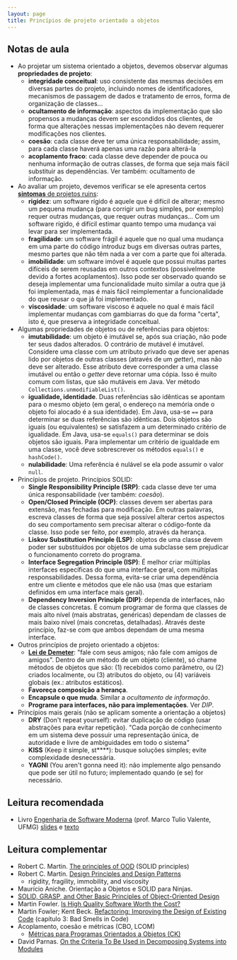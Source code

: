 ```yaml
---
layout: page
title: Princípios de projeto orientado a objetos
---
```


## Notas de aula

- Ao projetar um sistema orientado a objetos, devemos observar algumas **propriedades de projeto**:
  - **integridade conceitual**: uso consistente das mesmas decisões em diversas partes do projeto, incluindo nomes de identificadores, mecanismos de passagem de dados e tratamento de erros, forma de organização de classes...
  - **ocultamento de informação**: aspectos da implementação que são propensos a mudanças devem ser escondidos dos clientes, de forma que alterações nessas implementações não devem requerer modificações nos clientes.
  - **coesão**: cada classe deve ter uma única responsabilidade; assim, para cada classe haverá apenas uma razão para alterá-la
  - **acoplamento fraco**: cada classe deve depender de pouca ou nenhuma informação de outras classes, de forma que seja mais fácil substituir as dependências. Ver também: ocultamento de informação.
- Ao avaliar um projeto, devemos verificar se ele apresenta certos [**sintomas** de projetos ruins](http://www.cvc.uab.es/shared/teach/a21291/temes/object_oriented_design/materials_adicionals/principles_and_patterns.pdf):
  - **rigidez**: um software rígido é aquele que é difícil de alterar; mesmo um pequena mudança (para corrigir um bug simples, por exemplo) requer outras mudanças, que requer outras mudanças... Com um software rígido, é difícil estimar quanto tempo uma mudança vai levar para ser implementada.
  - **fragilidade**: um software frágil é aquele que no qual uma mudança em uma parte do código introduz bugs em diversas outras partes, mesmo partes que não têm nada a ver com a parte que foi alterada.
  - **imobilidade**: um software imóvel é aquele que possui muitas partes difíceis de serem reusadas em outros contextos (possivelmente devido a fortes acoplamentos). Isso pode ser observado quando se deseja implementar uma funcionalidade muito similar a outra que já foi implementada, mas é mais fácil reimplementar a funcionalidade do que reusar o que já foi implementado.
  - **viscosidade**: um software viscoso é aquele no qual é mais fácil implementar mudanças com gambiarras do que da forma "certa", isto é, que preserva a integridade conceitual.
- Algumas propriedades de objetos ou de referências para objetos:
  - **imutabilidade**: um objeto é imutável se, após sua criação, não pode ter seus dados alterados. O contrário de mutável é imutável. Considere uma classe com um atributo privado que deve ser apenas lido por objetos de outras classes (através de um *getter*), mas não deve ser alterado. Esse atributo deve corresponder a uma classe imutável ou então o *getter* deve retornar uma cópia. Isso é muito comum com listas, que são mutáveis em Java. Ver método `Collections.unmodifiableList()`.
  - **igualidade, identidade**. Duas referências são idênticas se apontam para o mesmo objeto (em geral, o endereço na memória onde o objeto foi alocado é a sua identidade). Em Java, usa-se `==` para determinar se duas referências são idênticas. Dois objetos são iguais (ou equivalentes) se satisfazem a um determinado critério de igualidade. Em Java, usa-se `equals()` para determinar se dois objetos são iguais. Para implementar um critério de igualdade em uma classe, você deve sobrescrever os métodos `equals()` e `hashCode()`.
  - **nulabilidade**: Uma referência é nulável se ela pode assumir o valor `null`.
- Princípios de projeto. Princípios SOLID:
  - **Single Responsibility Principle (SRP)**: cada classe deve ter uma única responsabilidade (ver também: *coesão*).
  - **Open/Closed Principle (OCP)**: classes devem ser abertas para extensão, mas fechadas para modificação. Em outras palavras, escreva classes de forma que seja possível alterar certos aspectos do seu comportamento sem precisar alterar o código-fonte da classe. Isso pode ser feito, por exemplo, através da herança.
  - **Liskov Substitution Principle (LSP)**: objetos de uma classe devem poder ser substituídos por objetos de uma subclasse sem prejudicar o funcionamento correto do programa.
  - **Interface Segregation Principle (ISP)**: É melhor criar múltiplas interfaces específicas do que uma interface geral, com múltiplas responsabilidades. Dessa forma, evita-se criar uma dependência entre um cliente e métodos que ele não usa (mas que estariam definidos em uma interface mais geral).
  - **Dependency Inversion Principle (DIP)**: dependa de interfaces, não de classes concretas. É comum programar de forma que classes de mais alto nível (mais abstratas, genéricas) dependam de classes de mais baixo nível (mais concretas, detalhadas). Através deste princípio, faz-se com que ambos dependam de uma mesma interface.
- Outros princípios de projeto orientado a objetos:
  - [**Lei de Demeter**](https://dzone.com/articles/the-genius-of-the-law-of-demeter): "fale com seus amigos; não fale com amigos de amigos". Dentro de um método de um objeto (cliente), só chame métodos de objetos que são: (1) recebidos como parâmetro, ou (2) criados localmente, ou (3) atributos do objeto, ou (4) variáveis globais (ex.: atributos estáticos).
  - **Favoreça composição a herança**.
  - **Encapsule o que muda**. Similar a *ocultamento de informação*.
  - **Programe para interfaces, não para implementações**. Ver *DIP*.
- Princípios mais gerais (não se aplicam somente a orientação a objetos)
  - **DRY** (Don't repeat yourself): evitar duplicação de código (usar abstrações para evitar repetição). "Cada porção de conhecimento em um sistema deve possuir uma representação única, de autoridade e livre de ambiguidades em todo o sistema"
  - **KISS** (Keep it simple, st\*\*\*\*): busque soluções simples; evite complexidade desnecessária.
  - **YAGNI** (You aren't gonna need it): não implemente algo pensando que pode ser útil no futuro; implementado quando (e se) for necessário.
  


## Leitura recomendada

- Livro [Engenharia de Software Moderna](https://engsoftmoderna.info/) (prof. Marco Tulio Valente, UFMG) [slides](https://docs.google.com/presentation/d/1pCz8hpS7ufqmTlLizmbWw54O54l6-twUbMr1ChmdYCw/edit#slide=id.g4ffa9ac22f_0_0) e [texto](https://docs.google.com/document/d/e/2PACX-1vTwzbOdLCUNLQEPBY933dEgJNAHKDNHsJA56dQqRZWqYawBvmg-m-HU66emL8-X6zVxUkA-UPRoz5_B/pub)

## Leitura complementar

- Robert C. Martin. [The principles of OOD](http://butunclebob.com/ArticleS.UncleBob.PrinciplesOfOod) (SOLID principles)
- Robert C. Martin. [Design Principles and Design Patterns](http://www.cvc.uab.es/shared/teach/a21291/temes/object_oriented_design/materials_adicionals/principles_and_patterns.pdf)
    - rigidity, fragility, immobility, and viscosity
- Maurício Aniche. Orientação a Objetos e SOLID para Ninjas.
- [SOLID, GRASP, and Other Basic Principles of Object-Oriented Design](https://dzone.com/articles/solid-grasp-and-other-basic-principles-of-object-o)
- Martin Fowler. [Is High Quality Software Worth the Cost?](https://martinfowler.com/articles/is-quality-worth-cost.html)
- Martin Fowler; Kent Beck. [Refactoring: Improving the Design of Existing Code](http://www.laputan.org/pub/patterns/fowler/smells.pdf) (capítulo 3: Bad Smells in Code)
- Acoplamento, coesão e métricas (CBO, LCOM)
    - [Métricas para Programas Orientados a Objetos (CK)](https://homepages.dcc.ufmg.br/~figueiredo/disciplinas/aulas/metricas-ck_v01.pdf)
- David Parnas. [On the Criteria To Be Used in Decomposing Systems into Modules](https://www.win.tue.nl/~wstomv/edu/2ip30/references/criteria_for_modularization.pdf)

<!-- 

- Propriedades de projeto (integridade conceitual, ocultamento de informação, coesão, acoplamento, EXTENSIBILIDADE)
- Princípios de projeto


- Rigidez, fragilidade, imobilidade, viscosidade
- Ocultamento de informação
- Imutabilidade
  - Disciplinas são imutáveis
- Padrão Strategy
  - Critério para escalonamento depende do curso
- SOLID: Interface Segregation Principle
  - Login => Loggable (tem usuário/senha), ParticipanteDeDisciplina (inclui professor, monitores, alunos)
- (Nullability)
- (Identity, equality, uniqueness)
- Padrão Composite
  - Disciplina tem professor ou conjunto de professores (?)
  - Cálculo de carga horária de disciplina e de carga horária de um conjunto de disciplinas
- Padrão Decorator
- Law of Demeter
  - Universidade => Curso => ComponenteCurricular => Disciplina
  - Ver Eclipse: generate delegate methods
- Template Method
  - Arquivos de saída com cabeçalho, corpo e rodapé
- SOLID: Liskov Substitution Principle
- Padrão Observer
  - Hollywood principle

- SOLID: Single Responsibility Principle
  - Classe para leitura de arquivos
- SOLID: Open/Closed Principle
  - Critério de escalonamento
  - Tipos de disciplina (ACCS)
  - Aproveitamento de carga horária (tipos de atividades)
- SOLID: Dependency Inversion Principle
  - Dois formatos de arquivo de entrada para ler
  - Ou dois formatos de arquivo de saída... (TXT e HTML)

- ACCS pode ser cursada duas vezes

DRY, Encapsulate what changes, composition over inheritance, Programming for Interface not implementation, 

-

https://pt.slideshare.net/makabee/solid-49254559


.......

# Exemplo de ocultamento de informação

class Pessoa {
  String nome;
  int idade;

  int getIdade() {
    return idade;
  }
}

==> 

class Pessoa {
  String nome;
  Date dataNascimento;

  int getIdade() {
    return Math.floor((Date.now() - dataNascimento) / 365);
  }
}

.......

Encapsulamento de Collections. Exemplo do deque de cartas.

.......
 
# Exemplo de coesão

- Falta de coesão: a classe Disciplina lê a disciplina de um arquivo.
- Coesão: Disciplina representa os dados. Para ler, usa-se DisciplinaReader.

..........

# Inversão de dependência

DisciplinaReader deve ser uma interface, implementada por DisciplinaArquivoReader, DisciplinaBDReader...

# Herança vs composição

Stack extends ArrayList?

# LSP

Exemplo: quadrado extends retângulo

 -->
